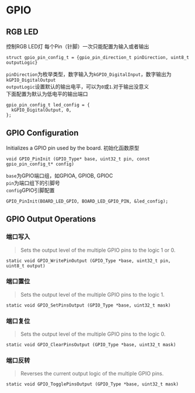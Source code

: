 # GPIO

## RGB LED
控制RGB LED灯
每个Pin（针脚）一次只能配置为输入或者输出
```
struct gpio_pin_config_t = {gpio_pin_direction_t pinDirection, uint8_t outputLogic}
```
`pinDirection`为枚举类型，数字输入为`kGPIO_DigitalInput`，数字输出为`kGPIO_DigitalOutput`  
`outputLogic`设置默认的输出电平，可以为`0`或`1`.对于输出没意义  
下面配置为默认为低电平的输出端口
```
gpio_pin_config_t led_config = {
  kGPIO_DigitalOutput, 0,
};
```

## GPIO Configuration
Initializes a GPIO pin used by the board.
初始化函数原型
```
void GPIO_PinInit (GPIO_Type* base, uint32_t pin, const gpio_pin_config_t* config)	
```
`base`为GPIO端口组，如GPIOA, GPIOB, GPIOC  
`pin`为端口组下的引脚号  
`config`GPIO引脚配置  

```
GPIO_PinInit(BOARD_LED_GPIO, BOARD_LED_GPIO_PIN, &led_config);
```

## GPIO Output Operations
### 端口写入
> Sets the output level of the multiple GPIO pins to the logic 1 or 0.
```
static void GPIO_WritePinOutput (GPIO_Type *base, uint32_t pin, uint8_t output)
```
### 端口置位
> Sets the output level of the multiple GPIO pins to the logic 1. 
```
static void GPIO_SetPinsOutput (GPIO_Type *base, uint32_t mask)
```
### 端口复位
> Sets the output level of the multiple GPIO pins to the logic 0.
```
static void GPIO_ClearPinsOutput (GPIO_Type *base, uint32_t mask)
```
### 端口反转
> Reverses the current output logic of the multiple GPIO pins.
```
static void GPIO_TogglePinsOutput (GPIO_Type *base, uint32_t mask)
```
